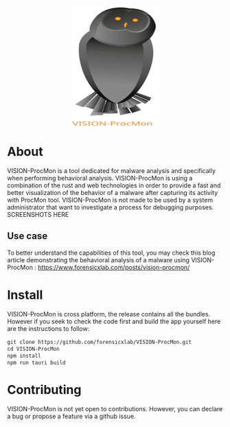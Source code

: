 <p align="center">
<img src="https://github.com/forensicxlab/VISION-ProcMon/blob/main/src/assets/vision_readme.svg"  width="200" height="280" alt="VISION-ProcMon"/>
</p>

# About

VISION-ProcMon is a tool dedicated for malware analysis and specifically when performing behavioral analysis. VISION-ProcMon is using a combination of the rust and web technologies in order to provide a fast and better visualization of the behavior of a malware after capturing its activity with ProcMon tool. VISION-ProcMon is not made to be used by a system administrator that want to investigate a process for debugging purposes.
SCREENSHOTS HERE

## Use case
To better understand the capabilities of this tool, you may check this blog article demonstrating the behavioral analysis of a malware using VISION-ProcMon : https://www.forensicxlab.com/posts/vision-procmon/

# Install
VISION-ProcMon is cross platform, the release contains all the bundles. However if you seek to check the code first and build the app yourself here are the instructions to follow:

```
git clone https://github.com/forensicxlab/VISION-ProcMon.git
cd VISION-ProcMon
npm install 
npm run tauri build
```


# Contributing
VISION-ProcMon is not yet open to contributions. However, you can declare a bug or propose a feature via a github issue.

